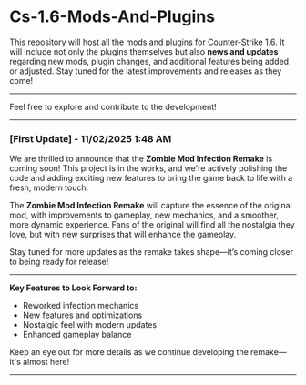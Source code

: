 # **Cs-1.6-Mods-And-Plugins**

This repository will host all the mods and plugins for Counter-Strike 1.6. It will include not only the plugins themselves but also **news and updates** regarding new mods, plugin changes, and additional features being added or adjusted. Stay tuned for the latest improvements and releases as they come!

---

Feel free to explore and contribute to the development!

-------------------------------------------------------------------------
### [First Update] - 11/02/2025 1:48 AM

We are thrilled to announce that the **Zombie Mod Infection Remake** is coming soon! This project is in the works, and we're actively polishing the code and adding exciting new features to bring the game back to life with a fresh, modern touch.

The **Zombie Mod Infection Remake** will capture the essence of the original mod, with improvements to gameplay, new mechanics, and a smoother, more dynamic experience. Fans of the original will find all the nostalgia they love, but with new surprises that will enhance the gameplay.

Stay tuned for more updates as the remake takes shape—it’s coming closer to being ready for release!

---

**Key Features to Look Forward to:**
- Reworked infection mechanics
- New features and optimizations
- Nostalgic feel with modern updates
- Enhanced gameplay balance

Keep an eye out for more details as we continue developing the remake—it's almost here!

---


